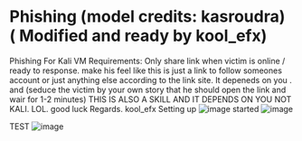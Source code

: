 # Phishing  (model credits: kasroudra) ( Modified and ready by kool_efx)
Phishing For Kali VM
Requirements:
Only share link when victim is online / ready to response.
make his feel like this is just a link to follow someones account or just anything else according to the link site.
It depeneds on you . and (seduce the victim by your own story that he should open the link and wair for 1-2 minutes)
THIS IS ALSO A SKILL AND IT DEPENDS ON YOU NOT KALI. LOL. good luck
Regards. kool_efx
Setting up
![image](https://github.com/user-attachments/assets/85a19484-ba9a-4a93-9ed0-8081a550b714)
started
![image](https://github.com/user-attachments/assets/8d46d60f-1f70-400d-9e54-0dd76f8d3bf6)

TEST
![image](https://github.com/user-attachments/assets/cdb5166a-8032-44d3-8e2b-de51f84073ba)
